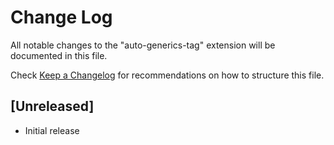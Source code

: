 # Change Log

All notable changes to the "auto-generics-tag" extension will be documented in this file.

Check [Keep a Changelog](http://keepachangelog.com/) for recommendations on how to structure this file.

## [Unreleased]

- Initial release